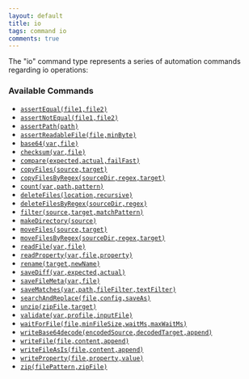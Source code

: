 ```yaml
---
layout: default
title: io
tags: command io
comments: true
---
```



The "io" command type represents a series of automation commands regarding io operations:


### Available Commands
- [`assertEqual(file1,file2)`](assertEqual(file1,file2))
- [`assertNotEqual(file1,file2)`](assertNotEqual(file1,file2))
- [`assertPath(path)`](assertPath(path))
- [`assertReadableFile(file,minByte)`](assertReadableFile(file,minByte))
- [`base64(var,file)`](base64(var,file))
- [`checksum(var,file)`](checksum(var,file))
- [`compare(expected,actual,failFast)`](compare(expected,actual,failFast)) 
- [`copyFiles(source,target)`](copyFiles(source,target))
- [`copyFilesByRegex(sourceDir,regex,target)`](copyFilesByRegex(sourceDir,regex,target))
- [`count(var,path,pattern)`](count(var,path,pattern))
- [`deleteFiles(location,recursive)`](deleteFiles(location,recursive))
- [`deleteFilesByRegex(sourceDir,regex)`](deleteFilesByRegex(sourceDir,regex))
- [`filter(source,target,matchPattern)`](filter(source,target,matchPattern))
- [`makeDirectory(source)`](makeDirectory(source))
- [`moveFiles(source,target)`](moveFiles(source,target))
- [`moveFilesByRegex(sourceDir,regex,target)`](moveFilesByRegex(sourceDir,regex,target))
- [`readFile(var,file)`](readFile(var,file))
- [`readProperty(var,file,property)`](readProperty(var,file,property))
- [`rename(target,newName)`](rename(target,newName))
- [`saveDiff(var,expected,actual)`](saveDiff(var,expected,actual))
- [`saveFileMeta(var,file)`](saveFileMeta(var,file))
- [`saveMatches(var,path,fileFilter,textFilter)`](saveMatches(var,path,fileFilter,textFilter))
- [`searchAndReplace(file,config,saveAs)`](searchAndReplace(file,config,saveAs))
- [`unzip(zipFile,target)`](unzip(zipFile,target))
- [`validate(var,profile,inputFile)`](validate(var,profile,inputFile))
- [`waitForFile(file,minFileSize,waitMs,maxWaitMs)`](waitForFile(file,minFileSize,waitMs,maxWaitMs))
- [`writeBase64decode(encodedSource,decodedTarget,append)`](writeBase64decode(encodedSource,decodedTarget,append))
- [`writeFile(file,content,append)`](writeFile(file,content,append))
- [`writeFileAsIs(file,content,append)`](writeFile(file,content,append))
- [`writeProperty(file,property,value)`](writeProperty(file,property,value))
- [`zip(filePattern,zipFile)`](zip(filePattern,zipFile))
